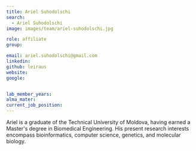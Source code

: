 ```yaml
---
title: Ariel Suhodolschi
search:
  - Ariel Suhodolschi
image: images/team/ariel-suhodolschi.jpg

role: affiliate
group: 

email: ariel.suhodolschi@gmail.com
linkedin:
github: leiraus
website:
google:


lab_member_years: 
alma_mater: 
current_job_position: 
---
```


Ariel is a graduate of the Technical University of Moldova, having earned a Master's degree in Biomedical Engineering. His present research interests encompass bioinformatics, computer science, genetics, and molecular biology.
